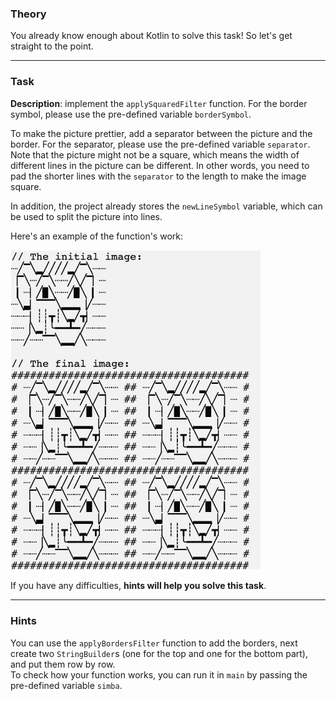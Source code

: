### Theory

You already know enough about Kotlin to solve this task! 
So let's get straight to the point.

___

### Task

**Description**: implement the `applySquaredFilter` function.
For the border symbol, please use the pre-defined variable `borderSymbol`.

To make the picture prettier, add a separator between the picture and the border.
For the separator, please use the pre-defined variable `separator`.
Note that the picture might not be a square, which means the width of different lines in the picture can be different.
In other words, you need to pad the shorter lines with the `separator` to the length to make the image square.

In addition, the project already stores the `newLineSymbol` variable, which can be used to split the picture into lines.

Here's an example of the function's work:
<p>
    <img src="../../../utils/src/main/resources/images/part1/AlmostDone/when_hint_2.png" alt="Example of the function's work" width="400"/>
</p>

If you have any difficulties, **hints will help you solve this task**.

----

### Hints

<div class="hint">
   You can use the <code>applyBordersFilter</code> function to add the borders, next 
   create two <code>StringBuilder</code>s (one for the top and one for the bottom part), 
   and put them row by row.
</div>

<div class="hint">
   To check how your function works, you can run it in <code>main</code> by passing the pre-defined variable <code>simba</code>.
</div>
